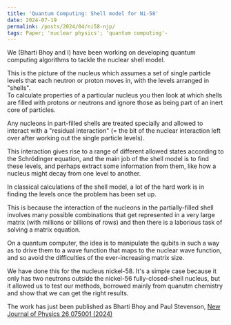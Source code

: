 ```yaml
---
title: 'Quantum Computing: Shell model for Ni-58'
date: 2024-07-19
permalink: /posts/2024/04/ni58-njp/
tags: Paper; 'nuclear physics'; 'quantum computing'-
---
```


We (Bharti Bhoy and I) have been working on developing quantum computing algorithms to tackle the nuclear shell model.  

This is the picture of the nucleus which assumes a set of single particle levels that each neutron or proton moves in, with the levels arranged in "shells".  
To calculate properties of a particular nucleus you then look at which shells are filled with protons or neutrons and ignore those as being part of an inert core of particles.  

Any nucleons in part-filled shells are treated specially and allowed to interact with a "residual interaction" (= the bit of the nuclear interaction left over after working out the single particle levels).

This interaction gives rise to a range of different allowed states according to the Schrödinger equation, and the main job of the shell model is to find these levels, and perhaps extract some information from them, like how a nucleus might decay from one level to another.

In classical calculations of the shell model, a lot of the hard work is in finding the levels once the problem has been set up.  

This is because the interaction of the nucleons in the partially-filled shell involves many possible combinations that get represented in a very large matrix (with millions or billions of rows) and then there is a laborious task of solving a matrix equation.

On a quantum computer, the idea is to manipulate the qubits in such a way as to drive them to a wave function that maps to the nuclear wave function, and so avoid the difficulties of the ever-increasing matrix size.

We have done this for the nucleus nickel-58.  It's a simple case because it only has two neutrons outside the nickel-56 fully-closed-shell nucleus, but it allowed us to test our methods, borrowed mainly from quanutm chemistry and show that we can get the right results.

The work has just been published as Bharti Bhoy and Paul Stevenson, [New Journal of Physics 26 075001 (2024)](https://iopscience.iop.org/article/10.1088/1367-2630/ad5756)
